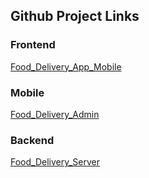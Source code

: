 ## Github Project Links

### Frontend  
[Food_Delivery_App_Mobile](https://github.com/Dilele2509/FoodDeliveryApp.git)

### Mobile  
[Food_Delivery_Admin](https://github.com/Dilele2509/FoodDeliveryApp_Admin.git)

### Backend  
[Food_Delivery_Server](https://github.com/cavoibeoo/food-delivery-app-be.git)

